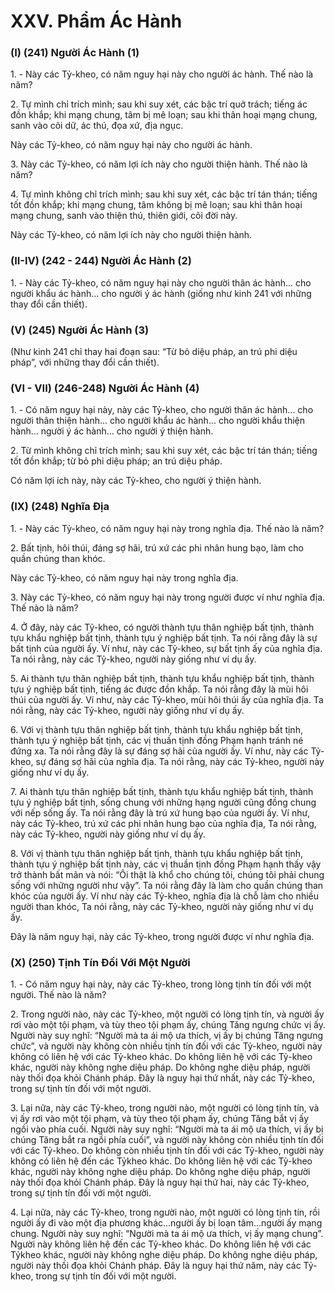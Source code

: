 # XXV. Phẩm Ác Hành

### (I) (241) Người Ác Hành (1)
1\. - Này các Tỷ-kheo, có năm nguy hại này cho người ác hành. Thế nào là năm?

2\. Tự mình chỉ trích mình; sau khi suy xét, các bậc trí quở trách; tiếng ác đồn khắp; khi mạng chung,
tâm bị mê loạn; sau khi thân hoại mạng chung, sanh vào cõi dữ, ác thú, đọa xứ, địa ngục.

Này các Tỷ-kheo, có năm nguy hại này cho người ác hành.

3\. Này các Tỷ-kheo, có năm lợi ích này cho người thiện hành. Thế nào là năm?

4\. Tự mình không chỉ trích mình; sau khi suy xét, các bậc trí tán thán; tiếng tốt đồn khắp; khi mạng
chung, tâm không bị mê loạn; sau khi thân hoại mạng chung, sanh vào thiện thú, thiên giới, cõi đời này.

Này các Tỷ-kheo, có năm lợi ích này cho người thiện hành.

<!--pg-->
### (II-IV) (242 - 244) Người Ác Hành (2)

1\. - Này các Tỷ-kheo, có năm nguy hại này cho người thân ác hành... cho người khẩu ác hành... cho
người ý ác hành (giống như kinh 241 với những thay đổi cần thiết).

<!--pg-->
### (V) (245) Người Ác Hành (3)

(Như kinh 241 chỉ thay hai đoạn sau: “Từ bỏ diệu pháp, an trú phi diệu pháp”, với những thay đổi cần
thiết).

<!--pg-->
### (VI - VII) (246-248) Người Ác Hành (4)

1\. - Có năm nguy hại này, này các Tỷ-kheo, cho người thân ác hành... cho người thân thiện hành... cho
người khẩu ác hành... cho người khẩu thiện hành... người ý ác hành... cho người ý thiện hành.

2\. Từ mình không chỉ trích mình; sau khi suy xét, các bậc trí tán thán; tiếng tốt đồn khắp; từ bỏ phi diệu
pháp; an trú diệu pháp.

Có năm lợi ích này, này các Tỷ-kheo, cho người ý thiện hành.

<!--pg-->
### (IX) (248) Nghĩa Ðịa

1\. - Này các Tỷ-kheo, có năm nguy hại này trong nghĩa địa. Thế nào là năm?

2\. Bất tịnh, hôi thúi, đáng sợ hãi, trú xứ các phi nhân hung bạo, làm cho quần chúng than khóc.

Này các Tỷ-kheo, có năm nguy hại này trong nghĩa địa.

3\. Này các Tỷ-kheo, có năm nguy hại này trong người được ví như nghĩa địa. Thế nào là năm?

4\. Ở đây, này các Tỷ-kheo, có người thành tựu thân nghiệp bất tịnh, thành tựu khẩu nghiệp bất tịnh,
thành tựu ý nghiệp bất tịnh. Ta nói rằng đây là sự bất tịnh của người ấy. Ví như, này các Tỷ-kheo, sự bất
tịnh ấy của nghĩa địa. Ta nói rằng, này các Tỷ-kheo, người này giống như ví dụ ấy.

5\. Ai thành tựu thân nghiệp bất tịnh, thành tựu khẩu nghiệp bất tịnh, thành tựu ý nghiệp bất tịnh, tiếng ác
được đồn khắp. Ta nói rằng đây là mùi hôi thúi của người ấy. Ví như, này các Tỷ-kheo, mùi hôi thúi ấy
của nghĩa địa. Ta nói rằng, này các Tỷ-kheo, người này giống như ví dụ ấy.

6\. Với vị thành tựu thân nghiệp bất tịnh, thành tựu khẩu nghiệp bất tịnh, thành tựu ý nghiệp bất tịnh, các
vị thuần tịnh đồng Phạm hạnh tránh né đứng xa. Ta nói rằng đây là sự đáng sợ hãi của người ấy. Ví như,
này các Tỷ-kheo, sự đáng sợ hãi của nghĩa địa. Ta nói rằng, này các Tỷ-kheo, người này giống như ví dụ
ấy.

7\. Ai thành tựu thân nghiệp bất tịnh, thành tựu khẩu nghiệp bất tịnh, thành tựu ý nghiệp bất tịnh, sống
chung với những hạng người cũng đồng chung với nếp sống ấy. Ta nói rằng đây là trú xứ hung bạo của
người ấy. Ví như, này các Tỷ-kheo, trú xứ các phi nhân hung bạo của nghĩa địa, Ta nói rằng, này các
Tỷ-kheo, người này giống như ví dụ ấy.

8\. Với vị thành tựu thân nghiệp bất tịnh, thành tựu khẩu nghiệp bất tịnh, thành tựu ý nghiệp bất tịnh này,
các vị thuần tịnh đồng Phạm hạnh thấy vậy trở thành bất mãn và nói: “Ôi thật là khổ cho chúng tôi,
chúng tôi phải chung sống với những người như vậy”. Ta nói rằng đây là làm cho quần chúng than khóc
của người ấy. Ví như này các Tỷ-kheo, nghĩa địa là chỗ làm cho nhiều người than khóc, Ta nói rằng, này
các Tỷ-kheo, người này giống như ví dụ ấy.

Ðây là năm nguy hại, này các Tỷ-kheo, trong người được ví như nghĩa địa.

<!--pg-->
### (X) (250) Tịnh Tín Ðối Với Một Người

1\. - Có năm nguy hại này, này các Tỷ-kheo, trong lòng tịnh tín đối với một người. Thế nào là năm?

2\. Trong người nào, này các Tỷ-kheo, một người có lòng tịnh tín, và người ấy rơi vào một tội phạm, và
tùy theo tội phạm ấy, chúng Tăng ngưng chức vị ấy. Người này suy nghĩ: “Người mà ta ái mộ ưa thích,
vị ấy bị chúng Tăng ngưng chức”, và người này không còn nhiều tịnh tín đối với các Tỷ-kheo, người
này không có liên hệ với các Tỷ-kheo khác. Do không liên hệ với các Tỷ-kheo khác, người này không
nghe diệu pháp. Do không nghe diệu pháp, người này thối đọa khỏi Chánh pháp. Ðây là nguy hại thứ
nhất, này các Tỷ-kheo, trong sự tịnh tín đối với một người.

3\. Lại nữa, này các Tỷ-kheo, trong người nào, một người có lòng tịnh tín, và vị ấy rơi vào một tội phạm,
và tùy theo tội phạm ấy, chúng Tăng bắt vị ấy ngồi vào phía cuối. Người này suy nghĩ: “Người mà ta ái
mộ ưa thích, vị ấy bị chúng Tăng bắt ra ngồi phía cuối”, và người này không còn nhiều tịnh tín đối với
các Tỷ-kheo. Do không còn nhiều tịnh tín đối với các Tỷ-kheo, người này không có liên hệ đến các Tỷkheo khác. Do không liên hệ với các Tỷ-kheo khác, người này không nghe diệu pháp. Do không nghe
diệu pháp, người này thối đọa khỏi Chánh pháp. Ðây là nguy hại thứ hai, này các Tỷ-kheo, trong sự tịnh
tín đối với một người.

4\. Lại nữa, này các Tỷ-kheo, trong người nào, một người có lòng tịnh tín, rồi người ấy đi vào một địa
phương khác...người ấy bị loạn tâm...người ấy mạng chung. Người này suy nghĩ: “Người mà ta ái mộ ưa
thích, vị ấy mạng chung”. Người này không liên hệ đến các Tỷ-kheo khác. Do không liên hệ với các Tỷkheo khác, người này không nghe diệu pháp. Do không nghe diệu pháp, người này thối đọa khỏi Chánh
pháp. Ðây là nguy hại thứ năm, này các Tỷ-kheo, trong sự tịnh tín đối với một người.

